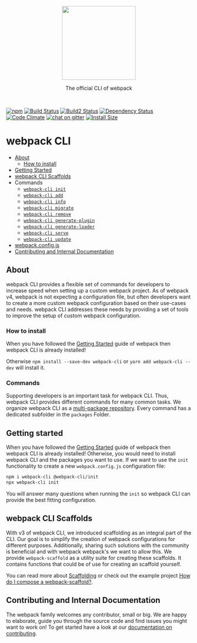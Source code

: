 <div align="center">
	<a href="https://github.com/webpack/webpack-cli">
		<img width="200" height="200" src="https://webpack.js.org/assets/icon-square-big.svg">
	</a>
</div>
<p align="center">
  The official CLI of webpack
</p>
<br>

[![npm](https://img.shields.io/npm/v/webpack-cli.svg)](https://www.npmjs.com/package/webpack-cli)
[![Build Status](https://travis-ci.org/webpack/webpack-cli.svg)](https://travis-ci.org/webpack/webpack-cli)
[![Build2 Status](https://dev.azure.com/webpack/webpack/_apis/build/status/webpack.webpack-cli)](https://dev.azure.com/webpack/webpack/_build/latest?definitionId=4)
[![Dependency Status](https://david-dm.org/webpack/webpack-cli.svg)](https://david-dm.org/webpack/webpack-cli)
[![Code Climate](https://codeclimate.com/github/webpack/webpack-cli/badges/gpa.svg)](https://codeclimate.com/github/webpack/webpack-cli)
[![chat on gitter](https://badges.gitter.im/webpack/webpack.svg)](https://gitter.im/webpack/webpack)
[![Install Size](https://packagephobia.now.sh/badge?p=webpack-cli)](https://packagephobia.now.sh/result?p=webpack-cli)

# webpack CLI

* [About](#about)
  - [How to install](#how-to-install)
* [Getting Started](#getting-started)
* [webpack CLI Scaffolds](#webpack-cli-scaffolds)
* Commands
  - [`webpack-cli init`](./packages/init/README.md#webpack-cli-init)
  - [`webpack-cli add`](./packages/add/README.md#webpack-cli-add)
  - [`webpack-cli info`](./packages/info/README.md#webpack-cli-info)
  - [`webpack-cli migrate`](./packages/migrate/README.md#webpack-cli-migrate)
  - [`webpack-cli remove`](./packages/remove/README.md#webpack-cli-remove)
  - [`webpack-cli generate-plugin`](./packages/generate-plugin/README.md#webpack-cli-generate-plugin)
  - [`webpack-cli generate-loader`](./packages/generate-loader/README.md#webpack-cli-generate-loader)
  - [`webpack-cli serve`](./packages/serve/README.md#webpack-cli-serve)
  - [`webpack-cli update`](./packages/update/README.md#webpack-cli-update)
* [webpack.config.js](https://webpack.js.org/concepts/configuration/)
* [Contributing and Internal Documentation](#contributing-and-internal-documentation)

## About

webpack CLI provides a flexible set of commands for developers to increase speed when setting up a custom webpack project. As of webpack v4, webpack is not expecting a configuration file, but often developers want to create a more custom webpack configuration based on their use-cases and needs. webpack CLI addresses these needs by providing a set of tools to improve the setup of custom webpack configuration.

### How to install

When you have followed the [Getting Started](https://webpack.js.org/guides/getting-started/) guide of webpack then webpack CLI is already installed!

Otherwise `npm install --save-dev webpack-cli` or `yarn add webpack-cli --dev` will install it. 

### Commands

Supporting developers is an important task for webpack CLI. Thus, webpack CLI provides different commands for many common tasks. We organize webpack CLI as a [multi-package repository](https://github.com/lerna/lerna). Every command has a dedicated subfolder in the `packages` Folder.

## Getting started

When you have followed the [Getting Started](https://webpack.js.org/guides/getting-started/) guide of webpack then webpack CLI is already installed! Otherwise, you would need to install webpack CLI and the packages you want to use. If we want to use the `init` functionality to create a new `webpack.config.js` configuration file:

```sh
npm i webpack-cli @webpack-cli/init
npx webpack-cli init
```

You will answer many questions when running the `init` so webpack CLI can provide the best fitting configuration.  

## webpack CLI Scaffolds

With v3 of webpack CLI, we introduced scaffolding as an integral part of the CLI. Our goal is to simplify the creation of webpack configurations for different purposes. Additionally, sharing such solutions with the community is beneficial and with webpack webpack's we want to allow this. We provide `webpack-scaffold` as a utility suite for creating these scaffolds. It contains functions that could be of use for creating an scaffold yourself.

You can read more about [Scaffolding](./SCAFFOLDING.md) or check out the example project [How do I compose a webpack-scaffold?](https://github.com/evenstensberg/webpack-scaffold-demo).

## Contributing and Internal Documentation

The webpack family welcomes any contributor, small or big. We are happy to elaborate, guide you through the source code and find issues you might want to work on! To get started have a look at our [documentation on contributing](CONTRIBUTING.md).

